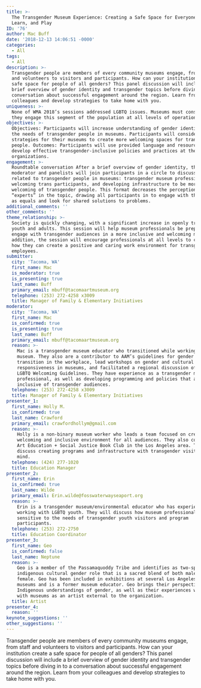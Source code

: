 ```yaml
---
title: >-
  The Transgender Museum Experience: Creating a Safe Space for Everyone to Work,
  Learn, and Play
ID: '76'
author: Mac Buff
date: '2018-12-13 14:06:51 -0000'
categories:
  - All
tags:
  - All
description: >-
  Transgender people are members of every community museums engage, from staff
  and volunteers to visitors and participants. How can your institution create a
  safe space for people of all genders? This panel discussion will include a
  brief overview of gender identity and transgender topics before diving in to a
  conversation about successful engagement around the region. Learn from your
  colleagues and develop strategies to take home with you.
uniqueness: >-
  None of WMA 2018’s sessions addressed LGBTQ issues. Museums must consider how
  they engage this segment of the population at all levels of operations.
objectives: >-
  Objectives: Participants will increase understanding of gender identity and
  the needs of transgender people in museums. Participants will consider
  strategies for their museums to create more welcoming spaces for transgender
  people. Outcomes: Participants will use provided language and resources to
  develop effective transgender-inclusive policies and practices at their own
  organizations.
engagement: >-
  Roundtable conversation After a brief overview of gender identity, the
  moderator and panelists will join participants in a circle to discuss topics
  related to transgender people in museums: transgender museum professionals,
  welcoming trans participants, and developing infrastructure to be more
  welcoming of transgender people. This format decreases the perception of
  “experts” in the topic, drawing all participants in to engage with the topic
  as equals and look for shared solutions to problems.
additional_comments: ''
other_comments: ''
theme_relationship: >-
  Society is quickly changing, with a significant increase in openly transgender
  youth and adults. This session will help museum professionals be prepared to
  engage with transgender audiences in a more inclusive and welcoming manner. In
  addition, the session will encourage professionals at all levels to consider
  how they can create a positive and caring work environment for transgender
  employees.
submitter:
  city: 'Tacoma, WA'
  first_name: Mac
  is_moderator: true
  is_presenting: true
  last_name: Buff
  primary_email: mbuff@tacomaartmuseum.org
  telephone: (253) 272-4258 x3009
  title: Manager of Family & Elementary Initiatives
moderator:
  city: 'Tacoma, WA'
  first_name: Mac
  is_confirmed: true
  is_presenting: true
  last_name: Buff
  primary_email: mbuff@tacomaartmuseum.org
  reason: >-
    Mac is a transgender museum educator who transitioned while working at a
    museum. They also are a contributor to AAM’s guidelines for gender
    transition in the workplace, lead workshops on gender and cultural
    responsiveness in museums, and facilitated a regional discussion of AAM’s
    LGBTQ Welcoming Guidelines. They have experience as a transgender museum
    professional, as well as developing programming and policies that are
    inclusive of transgender audiences.
  telephone: (253) 272-4258 x3009
  title: Manager of Family & Elementary Initiatives
presenter_1:
  first_name: Holly M.
  is_confirmed: true
  last_name: Crawford
  primary_email: crawfordhollym@gmail.com
  reason: >-
    Holly is a non-binary museum worker who leads a team focused on creating a
    welcoming and inclusive environment for all audiences. They also co-lead the
    Art Education + Social Justice Book Club in the Los Angeles area. They will
    discuss creating programs and infrastructure with transgender visitors in
    mind.
  telephone: (424) 277-1020
  title: Education Manager
presenter_2:
  first_name: Erin
  is_confirmed: true
  last_name: Wilde
  primary_email: Erin.wilde@fosswaterwayseaport.org
  reason: >-
    Erin is a transgender museum/environmental educator who has experience
    working with LGBTQ youth. They will discuss how museum professionals can be
    sensitive to the needs of transgender youth visitors and program
    participants.
  telephone: (253) 272-2750
  title: Education Coordinator
presenter_3:
  first_name: Geo
  is_confirmed: false
  last_name: Neptune
  reason: >-
    Geo is a member of the Passamaquoddy Tribe and identifies as two-spirit, an
    indigenous cultural gender role that is a sacred blend of both male and
    female. Geo has been included in exhibitions at several Los Angeles area
    museums and is a former museum educator. Geo brings their perspective on
    Indigenous understandings of gender, as well as their experiences working
    with museums as an artist external to the organization.
  title: Artist
presenter_4:
  reason: ''
keynote_suggestions: ''
other_suggestions: ''
---
```

Transgender people are members of every community museums engage, from staff and volunteers to visitors and participants. How can your institution create a safe space for people of all genders? This panel discussion will include a brief overview of gender identity and transgender topics before diving in to a conversation about successful engagement around the region. Learn from your colleagues and develop strategies to take home with you.
